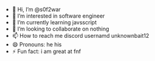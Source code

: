 - 👋 Hi, I’m @s0f2war
- 👀 I’m interested in software engineer 
- 🌱 I’m currently learning javsscript 
- 💞️ I’m looking to collaborate on nothing
- 📫 How to reach me discord usernamd unknownbait12 
- 😄 Pronouns: he his
- ⚡ Fun fact: i am great at fnf

<!---
s0f2war/s0f2war is a ✨ special ✨ repository because its `README.md` (this file) appears on your GitHub profile.
You can click the Preview link to take a look at your changes.
--->
